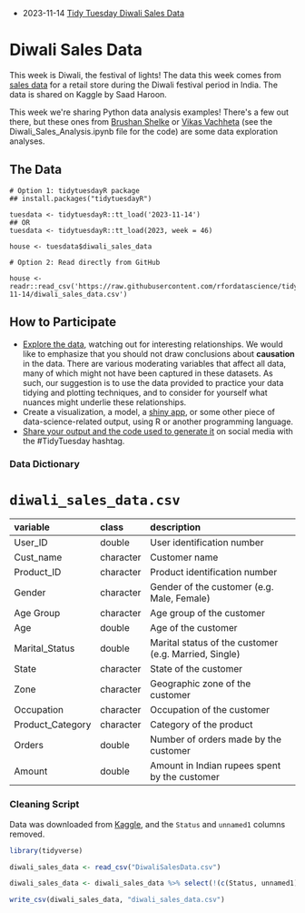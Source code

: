 * 2023-11-14 [Tidy Tuesday Diwali Sales Data](https://hardin47.github.io/TidyTuesday/2023-11-14/diwali.html)


# Diwali Sales Data

This week is Diwali, the festival of lights! The data this week comes from [sales data](https://www.kaggle.com/datasets/saadharoon27/diwali-sales-dataset) for a retail store during the Diwali festival period in India. The data is shared on Kaggle by Saad Haroon.

This week we're sharing Python data analysis examples! There's a few out there, but these ones from [Brushan Shelke](https://www.kaggle.com/code/bhushanshelke69/diwali-data-exploration) or [Vikas Vachheta](https://github.com/vikasvachheta08/Diwali_Sales_Analysis_Using_Python) (see the Diwali_Sales_Analysis.ipynb file for the code) are some data exploration analyses.


## The Data

```{r}
# Option 1: tidytuesdayR package 
## install.packages("tidytuesdayR")

tuesdata <- tidytuesdayR::tt_load('2023-11-14')
## OR
tuesdata <- tidytuesdayR::tt_load(2023, week = 46)

house <- tuesdata$diwali_sales_data

# Option 2: Read directly from GitHub

house <- readr::read_csv('https://raw.githubusercontent.com/rfordatascience/tidytuesday/master/data/2023/2023-11-14/diwali_sales_data.csv')
```

## How to Participate

- [Explore the data](https://r4ds.hadley.nz/), watching out for interesting relationships. We would like to emphasize that you should not draw conclusions about **causation** in the data. There are various moderating variables that affect all data, many of which might not have been captured in these datasets. As such, our suggestion is to use the data provided to practice your data tidying and plotting techniques, and to consider for yourself what nuances might underlie these relationships.
- Create a visualization, a model, a [shiny app](https://shiny.posit.co/), or some other piece of data-science-related output, using R or another programming language.
- [Share your output and the code used to generate it](../../../sharing.md) on social media with the #TidyTuesday hashtag.


### Data Dictionary

# `diwali_sales_data.csv`

|variable         |class     |description      |
|:----------------|:---------|:----------------|
|User_ID          |double    |User identification number        |
|Cust_name        |character |Customer name        |
|Product_ID       |character |Product identification number    |
|Gender           |character |Gender of the customer (e.g. Male, Female)           |
|Age Group        |character |Age group of the customer        |
|Age              |double    |Age of the customer             |
|Marital_Status   |double    |Marital status of the customer (e.g. Married, Single)   |
|State            |character |State of the customer           |
|Zone             |character |Geographic zone of the customer             |
|Occupation       |character |Occupation of the customer       |
|Product_Category |character |Category of the product |
|Orders           |double    |Number of orders made by the customer           |
|Amount           |double    |Amount in Indian rupees spent by the customer           |

### Cleaning Script

Data was downloaded from [Kaggle](https://www.kaggle.com/datasets/saadharoon27/diwali-sales-dataset), and the `Status` and `unnamed1` columns removed. 

``` r
library(tidyverse)

diwali_sales_data <- read_csv("DiwaliSalesData.csv")

diwali_sales_data <- diwali_sales_data %>% select(!(c(Status, unnamed1)))

write_csv(diwali_sales_data, "diwali_sales_data.csv")
```

